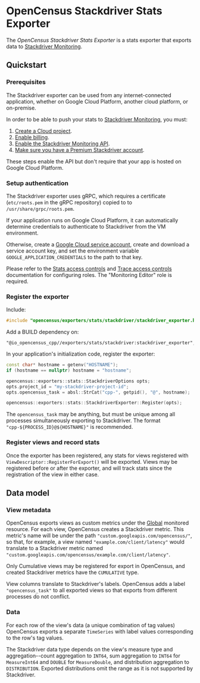 # OpenCensus Stackdriver Stats Exporter

The *OpenCensus Stackdriver Stats Exporter* is a stats exporter that exports
data to [Stackdriver Monitoring](stackdriver-monitoring).

## Quickstart

### Prerequisites

The Stackdriver exporter can be used from any internet-connected application,
whether on Google Cloud Platform, another cloud platform, or on-premise.

In order to be able to push your stats to [Stackdriver Monitoring](stackdriver-monitoring), you must:
1. [Create a Cloud project](https://support.google.com/cloud/answer/6251787?hl=en).
2. [Enable billing](https://support.google.com/cloud/answer/6288653#new-billing).
3. [Enable the Stackdriver Monitoring API](https://app.google.stackdriver.com/).
4. [Make sure you have a Premium Stackdriver account](https://cloud.google.com/monitoring/accounts/tiers).

These steps enable the API but don't require that your app is hosted on Google Cloud Platform.

### Setup authentication

The Stackdriver exporter uses gRPC, which requires a certificate
(`etc/roots.pem` in the gRPC repository) copied to
to `/usr/share/grpc/roots.pem`.

If your application runs on Google Cloud Platform, it can automatically
determine credentials to authenticate to Stackdriver from the VM environment.

Otherwise, create a
[Google Cloud service account](https://cloud.google.com/iam/docs/creating-managing-service-accounts),
create and download a service account key,
and set the environment variable `GOOGLE_APPLICATION_CREDENTIALS` to the path to
that key.

Please refer to the [Stats access controls](https://cloud.google.com/monitoring/access-control)
and [Trace access controls](https://cloud.google.com/trace/docs/iam)
documentation for configuring roles. The "Monitoring Editor" role is required.

### Register the exporter

Include:

```c++
#include "opencensus/exporters/stats/stackdriver/stackdriver_exporter.h"
```

Add a BUILD dependency on:

```
"@io_opencensus_cpp//exporters/stats/stackdriver:stackdriver_exporter",
```

In your application's initialization code, register the exporter:

```c++
const char* hostname = getenv("HOSTNAME");
if (hostname == nullptr) hostname = "hostname";

opencensus::exporters::stats::StackdriverOptions opts;
opts.project_id = "my-stackdriver-project-id";
opts.opencensus_task = absl::StrCat("cpp-", getpid(), "@", hostname);

opencensus::exporters::stats::StackdriverExporter::Register(opts);
```

The `opencensus_task` may be anything, but must be unique among all processes
simultaneously exporting to Stackdriver. The format
`"cpp-${PROCESS_ID}@${HOSTNAME}"` is recommended.

### Register views and record stats

Once the exporter has been registered, any stats for views registered with
`ViewDescriptor::RegisterForExport()` will be exported. Views may be registered
before or after the exporter, and will track stats since the registration of the
view in either case.

## Data model

### View metadata

OpenCensus exports views as custom metrics under the
[Global](https://cloud.google.com/monitoring/api/resources#tag_global)
monitored resource. For each view, OpenCensus creates a Stackdriver metric. This
metric's name will be under the path `"custom.googleapis.com/opencensus/"`, so
that, for example, a view named `"example.com/client/latency"` would translate
to a Stackdriver metric named
`"custom.googleapis.com/opencensus/example.com/client/latency"`.

Only Cumulative views may be registered for export in OpenCensus, and created
Stackdriver metrics have the `CUMULATIVE` type.

View columns translate to Stackdriver's labels. OpenCensus adds a label
`"opencensus_task"` to all exported views so that exports from different
processes do not conflict.

### Data

For each row of the view's data (a unique combination of tag values) OpenCensus
exports a separate `TimeSeries` with label values corresponding to the row's tag
values.

The Stackdriver data type depends on the
view's measure type and aggregation--count aggregation to `INT64`, sum
aggregation to `INT64` for `MeasureInt64` and `DOUBLE` for `MeasureDouble`, and
distribution aggregation to `DISTRIBUTION`. Exported distributions omit the
range as it is not supported by Stackdriver.
